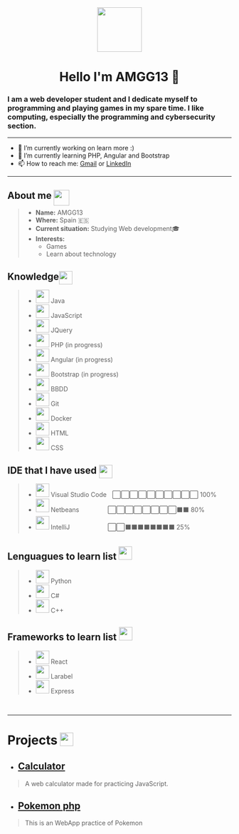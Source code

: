 <div id="presentation" align="center">
    <img src="https://img.icons8.com/color/2x/programming.png" width="100">
    <h1>Hello I'm AMGG13 👋</h1>
    <h3 align="left"> I am a <strong>web developer student</strong> and I dedicate myself to <strong>programming and playing games</strong> in my spare time. I like computing, especially the <strong>programming and cybersecurity</strong> section.
    </h3>
</div>
<hr>

- 🔭 I’m currently working on learn more :)
- 🌱 I’m currently learning PHP, Angular and Bootstrap
- 📫 How to reach me: [Gmail](mailto:alvinmillergarciagarcia@gmail.com) or [LinkedIn](https://www.linkedin.com/in/alvin-garc%C3%ADa-31947a1b6/)

    

___

## About me <img src="https://media4.giphy.com/media/hULIWsDRiNV2GhL1ED/giphy.gif?cid=ecf05e47jhumyadnzsq2p0ms70naucdcfuxfz09ogbfmpjbn&rid=giphy.gif&ct=s" width="35" style="position: absolute; margin-left: 5px;">
>* **Name:** AMGG13
>* **Where:** Spain 🇪🇸
>* **Current situation:** Studying Web development🎓
>* **Interests:**
>   * Games
>   * Learn about technology
## Knowledge <img src="https://img.icons8.com/external-rabit-jes-outline-color-rabit-jes/2x/external-knowledge-education-rabit-jes-outline-color-rabit-jes.png" width="30" style="position: absolute;">
> * <img src="https://img.icons8.com/fluency/512/java-coffee-cup-logo.png" width="30"> Java
>* <img src="https://img.icons8.com/color/512/javascript.png"  width="30"> JavaScript
>* <img src="https://img.icons8.com/external-tal-revivo-color-tal-revivo/512/external-jquery-is-a-javascript-library-designed-to-simplify-html-logo-color-tal-revivo.png"  width="30"> JQuery
>* <img src="https://img.icons8.com/officel/512/php-logo.png" width="30"> PHP (in progress)
>* <img src="https://img.icons8.com/fluency/512/angularjs.png" width="30"> Angular (in progress)
>* <img src="https://img.icons8.com/color/512/bootstrap.png" width="30"> Bootstrap (in progress)
>* <img src="https://img.icons8.com/dusk/512/database-restore.png" width="30"> BBDD
>* <img src="https://img.icons8.com/color/2x/git.png" width="30"> Git
>* <img src="https://img.icons8.com/fluency/512/docker.png" width="30"> Docker
>* <img src="https://img.icons8.com/color/512/html-5.png" width="30"> HTML
>* <img src="https://img.icons8.com/fluency/512/css3.png" width="30"> CSS

## IDE that I have used <img src="https://img.icons8.com/external-flaticons-flat-flat-icons/512/external-ide-computer-programming-flaticons-flat-flat-icons.png" width="30" style="position: absolute;  margin-left: 5px;">
> * <img src="https://img.icons8.com/fluency/512/visual-studio-code-2019.png" width="30"> Visual Studio Codeㅤ⬜⬜⬜⬜⬜⬜⬜⬜⬜⬜ 100%
> * <img src="https://img.icons8.com/windows/512/netbeans.png" width="30"> Netbeansㅤㅤㅤㅤㅤ⬜⬜⬜⬜⬜⬜⬜⬜⬛⬛ 80%
> * <img src="https://img.icons8.com/color/512/intellij-idea.png" width="30"> IntelliJ ㅤㅤ ㅤㅤㅤㅤ⬜⬜⬛⬛⬛⬛⬛⬛⬛⬛ 25%

## Lenguagues to learn list <img src ="https://img.icons8.com/color/2x/google-code.png" width="30">
>* <img src="https://img.icons8.com/color/512/python.png" width="30"> Python
>* <img src="https://img.icons8.com/fluency/512/c-sharp-logo.png" width="30"> C#
>* <img src="https://img.icons8.com/color/512/c-plus-plus-logo.png" width="30"> C++

## Frameworks to learn list <img src ="https://img.icons8.com/officel/512/learning.png" width="30">
>* <img src="https://img.icons8.com/plasticine/512/react.png" width="30"> React
>* <img src="https://img.icons8.com/fluency/512/laravel.png" width="30"> Larabel
>* <img src="https://img.icons8.com/fluency/512/node-js.png" width="30"> Express

<br>
<hr>

# Projects <img src= "https://media3.giphy.com/media/Vu0PkdzYs33ugVj915/200w.webp?cid=ecf05e47tkaev8peuh0nw0huyc4hjyut2p6ftwgde00xnsnk&rid=200w.webp&ct=s"  width="30" style="position: absolute; margin-left: 5px;">

* ## [Calculator](https://github.com/AMGG13/Calculator)
>  A web calculator made for practicing JavaScript.

* ## [Pokemon php](https://github.com/AMGG13/pokemon_php)
> This is an WebApp practice of Pokemon
